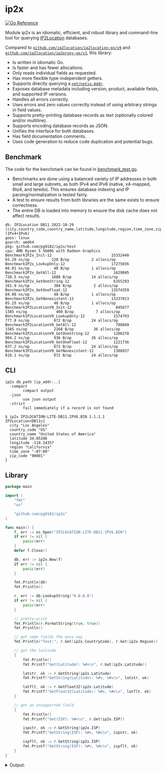 # ip2x

[![Go Reference](https://pkg.go.dev/badge/github.com/pg9182/ip2x.svg)](https://pkg.go.dev/github.com/pg9182/ip2x)

Module ip2x is an idiomatic, efficient, and robust library and command-line tool for querying [IP2Location](https://www.ip2location.com/) databases.

Compared to [`github.com/ip2location/ip2location-go/v9`](https://github.com/ip2location/ip2location-go) and  [`github.com/ip2location/ip2proxy-go/v3`](https://github.com/ip2location/ip2proxy-go), this library:

- Is written in idiomatic Go.
- Is faster and has fewer allocations.
- Only reads individual fields as requested.
- Has more flexible type-independent getters.
- Supports directly querying a [`net/netip.Addr`](https://pkg.go.dev/net/netip#Addr).
- Exposes database metadata including version, product, available fields, and supported IP versions.
- Handles all errors correctly.
- Uses errors and zero values correctly instead of using arbitrary strings in field values.
- Supports pretty-printing database records as text (optionally colored and/or
  multiline).
- Supports encoding database records as JSON.
- Unifies the interface for both databases.
- Has field documentation comments.
- Uses code generation to reduce code duplication and potential bugs.

## Benchmark

The code for the benchmark can be found in [benchmark_test.go](./test/benchmark_test.go).

- Benchmarks are done using a balanced variety of IP addresses in both small and large subnets, as both IPv4 and IPv6 (native, v4-mapped, 6to4, and teredo). This ensures database indexing and IP parsing/normalization is tested fairly.
- A test to ensure results from both libraries are the same exists to ensure correctness.
- The entire DB is loaded into memory to ensure the disk cache does not affect results.

```
db: IP2Location DB11 2022-10-29 [city,country_code,country_name,latitude,longitude,region,time_zone,zip_code] (IPv4+IPv6)
goos: linux
goarch: amd64
pkg: github.com/pg9182/ip2x/test
cpu: AMD Ryzen 5 5600G with Radeon Graphics         
BenchmarkIP2x_Init-12                           15332440                65.29 ns/op          128 B/op          2 allocs/op
BenchmarkIP2x_LookupOnly-12                     17275036                66.01 ns/op           48 B/op          1 allocs/op
BenchmarkIP2x_GetAll-12                          1629045               728.5 ns/op          1688 B/op         14 allocs/op
BenchmarkIP2x_GetOneString-12                    6355293               161.9 ns/op           304 B/op          2 allocs/op
BenchmarkIP2x_GetOneFloat-12                    13574359                84.08 ns/op           48 B/op          1 allocs/op
BenchmarkIP2x_GetNonexistent-12                 13337013                85.25 ns/op           48 B/op          1 allocs/op
BenchmarkIP2LocationV9_Init-12                    845677              1385 ns/op             400 B/op          7 allocs/op
BenchmarkIP2LocationV9_LookupOnly-12             1574793               777.8 ns/op           672 B/op         24 allocs/op
BenchmarkIP2LocationV9_GetAll-12                  798849              1505 ns/op            2268 B/op         36 allocs/op
BenchmarkIP2LocationV9_GetOneString-12           1286278               904.2 ns/op           936 B/op         26 allocs/op
BenchmarkIP2LocationV9_GetOneFloat-12            1221736               837.2 ns/op           672 B/op         24 allocs/op
BenchmarkIP2LocationV9_GetNonexistent-12         1388937               816.1 ns/op           672 B/op         24 allocs/op
```

## CLI

```
ip2x db_path [ip_addr...]
  -compact
        compact output
  -json
        use json output
  -strict
        fail immediately if a record is not found
```

```
$ ip2x IP2LOCATION-LITE-DB11.IPV6.BIN 1.1.1.1
IP2Location<DB11>{
  city "Los Angeles"
  country_code "US"
  country_name "United States of America"
  latitude 34.05286
  longitude -118.24357
  region "California"
  time_zone "-07:00"
  zip_code "90001"
}
```

## Library

```go
package main

import (
	"fmt"
	"os"

	"github.com/pg9182/ip2x"
)

func main() {
	f, err := os.Open("IP2LOCATION-LITE-DB11.IPV6.BIN")
	if err != nil {
		panic(err)
	}
	defer f.Close()

	db, err := ip2x.New(f)
	if err != nil {
		panic(err)
	}

	fmt.Println(db)
	fmt.Println()

	r, err := db.LookupString("8.8.8.8")
	if err != nil {
		panic(err)
	}

	// pretty-print
	fmt.Println(r.FormatString(true, true))
	fmt.Println()

	// get some fields the easy way
	fmt.Println("Test:", r.Get(ip2x.CountryCode), r.Get(ip2x.Region))

	// get the latitude
	{
		fmt.Println()
		fmt.Printf("Get(Latitude): %#v\n", r.Get(ip2x.Latitude))

		latstr, ok := r.GetString(ip2x.Latitude)
		fmt.Printf("GetString(Latitude): %#v, %#v\n", latstr, ok)

		latflt, ok := r.GetFloat32(ip2x.Latitude)
		fmt.Printf("GetFloat32(Latitude): %#v, %#v\n", latflt, ok)
	}

	// get an unsupported field
	{
		fmt.Println()
		fmt.Printf("Get(ISP): %#v\n", r.Get(ip2x.ISP))

		ispstr, ok := r.GetString(ip2x.ISP)
		fmt.Printf("GetString(ISP): %#v, %#v\n", ispstr, ok)

		ispflt, ok := r.GetString(ip2x.ISP)
		fmt.Printf("GetString(ISP): %#v, %#v\n", ispflt, ok)
	}
}
```

<details><summary>Output:</summary>

```
IP2Location 2022-10-29 DB11 [city,country_code,country_name,latitude,longitude,region,time_zone,zip_code] (IPv4+IPv6)

IP2Location<DB11>{
  city "Mountain View"
  country_code "US"
  country_name "United States of America"
  latitude 37.40599
  longitude -122.078514
  region "California"
  time_zone "-07:00"
  zip_code "94043"
}

Test: US California

Get(Latitude): 37.40599
GetString(Latitude): "37.40599", true
GetFloat32(Latitude): 37.40599, true

Get(ISP): <nil>
GetString(ISP): "", false
GetString(ISP): "", false
```

</details>
